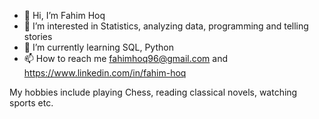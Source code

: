 - 👋 Hi, I’m Fahim Hoq
- 👀 I’m interested in Statistics, analyzing data, programming and telling stories
- 🌱 I’m currently learning SQL, Python
- 📫 How to reach me fahimhoq96@gmail.com and https://www.linkedin.com/in/fahim-hoq

My hobbies include playing Chess, reading classical novels, watching sports etc.

<!---
fahimhoq96/fahimhoq96 is a ✨ special ✨ repository because its `README.md` (this file) appears on your GitHub profile.
You can click the Preview link to take a look at your changes.
--->
